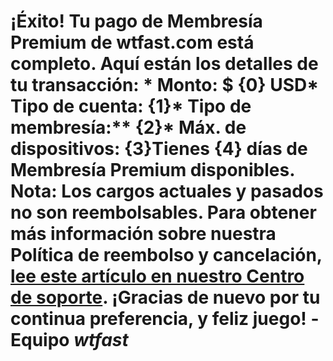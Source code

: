 ﻿# ¡Éxito! Tu pago de Membresía Premium de wtfast.com está completo. Aquí están los detalles de tu transacción: * **Monto:** $ {0} USD* **Tipo de cuenta:** {1}* Tipo de membresía:** {2}* **Máx. de dispositivos:** {3}Tienes **{4} días** de Membresía Premium disponibles.  **Nota:** Los cargos actuales y pasados ​​no son reembolsables. Para obtener más información sobre nuestra Política de reembolso y cancelación, [lee este artículo en nuestro Centro de soporte](https://wtfast.zendesk.com/hc/en-us/articles/210389223-Refund-and-Cancellation-Policy-). ¡Gracias de nuevo por tu continua preferencia, y feliz juego! -Equipo *wtfast*